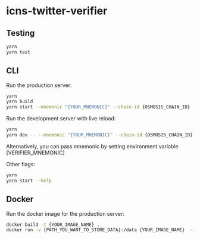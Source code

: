 # icns-twitter-verifier

## Testing

```bash
yarn
yarn test
```

## CLI

Run the production server:

```bash
yarn
yarn build
yarn start --mnemonic "{YOUR_MNEMONIC}" --chain-id {OSMOSIS_CHAIN_ID} --contract-address {ICNS_RESOLVER_CONTRACT_ADDRESS}
```

Run the development server with live reload:

```bash
yarn
yarn dev -- --mnemonic "{YOUR_MNEMONIC}" --chain-id {OSMOSIS_CHAIN_ID} --contract-address {ICNS_RESOLVER_CONTRACT_ADDRESS}
```

Alternatively, you can pass mnemonic by setting environment variable [VERIFIER_MNEMONIC]

Other flags:

```bash
yarn
yarn start --help
```

## Docker

Run the docker image for the production server:

```bash
docker build -t {YOUR_IMAGE_NAME} .
docker run -v {PATH_YOU_WANT_TO_STORE_DATA}:/data {YOUR_IMAGE_NAME}  --mnemonic "{YOUR_MNEMONIC}" --chain-id {OSMOSIS_CHAIN_ID} --contract-address {ICNS_RESOLVER_CONTRACT_ADDRESS}
```
